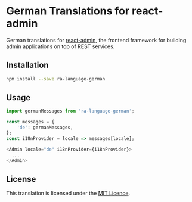 # German Translations for react-admin

German translations for [react-admin](https://github.com/marmelab/react-admin), the frontend framework for building admin applications on top of REST services.


## Installation

```sh
npm install --save ra-language-german
```

## Usage

```js
import germanMessages from 'ra-language-german';

const messages = {
    'de': germanMessages,
};
const i18nProvider = locale => messages[locale];

<Admin locale="de" i18nProvider={i18nProvider}>
  ...
</Admin>
```

## License

This translation is licensed under the [MIT Licence](LICENSE).
